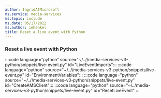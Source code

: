```yaml
---
author: IngridAtMicrosoft
ms.service: media-services
ms.topic: include
ms.date: 05/17/2022
ms.author: inhenkel
title: Reset a live event with Python
---
```


### Reset a live event with Python

:::code language="python" source="~/..//media-services-v3-python/snippets/live-event.py" id="LiveEventImports":::
:::code language="python" source="~/..//media-services-v3-python/snippets/live-event.py" id="EnvironmentVariables":::
:::code language="python" source="~/..//media-services-v3-python/snippets/live-event.py" id="CreateAMSClient":::
:::code language="python" source="~/../media-services-v3-python/snippets/live-event.py" id="ResetLiveEvent" :::